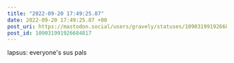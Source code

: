 ```yaml
---
title: "2022-09-20 17:49:25.87"
date: 2022-09-20 17:49:25.87 +00
post_uri: https://mastodon.social/users/gravely/statuses/109031991926684817
post_id: 109031991926684817
---
```

lapsus: everyone's sus pals



